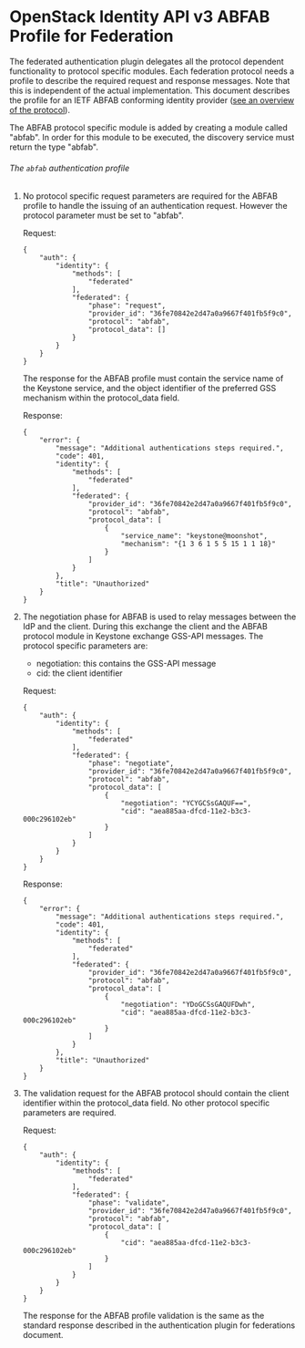 OpenStack Identity API v3 ABFAB Profile for Federation
=====================================================

The federated authentication plugin delegates all the protocol dependent
functionality to protocol specific modules. Each federation protocol
needs a profile to describe the required request and response messages.
Note that this is independent of the actual implementation.
This document describes the profile for an IETF ABFAB conforming identity
provider
([see an overview of the protocol](https://wiki.auckland.ac.nz/display/BeSTGRID/Moonshot+For+Grid)).

The ABFAB protocol specific module is added by creating a module called "abfab".
In order for this module to be executed, the discovery service must
return the type "abfab".

###### The `abfab` authentication profile

1.  No protocol specific request parameters are required for the ABFAB profile
    to handle the issuing of an authentication request. However the protocol
    parameter must be set to "abfab".

    Request:

        {
            "auth": {
                "identity": {
                    "methods": [
                        "federated"
                    ],
                    "federated": {
                        "phase": "request",
                        "provider_id": "36fe70842e2d47a0a9667f401fb5f9c0",
                        "protocol": "abfab",
                        "protocol_data": []
                    }
                }
            }
        }

    The response for the ABFAB profile must contain the service name of the
    Keystone service, and the object identifier of the preferred GSS mechanism
    within the protocol_data field.

    Response:

        {
            "error": {
                "message": "Additional authentications steps required.",
                "code": 401,
                "identity": {
                    "methods": [
                        "federated"
                    ],
                    "federated": {
                        "provider_id": "36fe70842e2d47a0a9667f401fb5f9c0",
                        "protocol": "abfab",
                        "protocol_data": [
                            {
                                "service_name": "keystone@moonshot",
                                "mechanism": "{1 3 6 1 5 5 15 1 1 18}"
                            }
                        ]
                    }
                },
                "title": "Unauthorized"
            }
        }

2.  The negotiation phase for ABFAB is used to relay messages between the IdP
    and the client. During this exchange the client and the ABFAB protocol
    module in Keystone exchange GSS-API messages. The protocol specific
    parameters are:
      - negotiation: this contains the GSS-API message
      - cid: the client identifier

    Request:

        {
            "auth": {
                "identity": {
                    "methods": [
                        "federated"
                    ],
                    "federated": {
                        "phase": "negotiate",
                        "provider_id": "36fe70842e2d47a0a9667f401fb5f9c0",
                        "protocol": "abfab",
                        "protocol_data": [
                            {
                                "negotiation": "YCYGCSsGAQUF==",
                                "cid": "aea885aa-dfcd-11e2-b3c3-000c296102eb"
                            }
                        ]
                    }
                }
            }
        }

    Response:

        {
            "error": {
                "message": "Additional authentications steps required.",
                "code": 401,
                "identity": {
                    "methods": [
                        "federated"
                    ],
                    "federated": {
                        "provider_id": "36fe70842e2d47a0a9667f401fb5f9c0",
                        "protocol": "abfab",
                        "protocol_data": [
                            {
                                "negotiation": "YDoGCSsGAQUFDwh",
                                "cid": "aea885aa-dfcd-11e2-b3c3-000c296102eb"
                            }
                        ]
                    }
                },
                "title": "Unauthorized"
            }
        }

3.  The validation request for the ABFAB protocol should contain the client
    identifier within the protocol_data field. No other protocol specific
    parameters are required.

    Request:

        {
            "auth": {
                "identity": {
                    "methods": [
                        "federated"
                    ],
                    "federated": {
                        "phase": "validate",
                        "provider_id": "36fe70842e2d47a0a9667f401fb5f9c0",
                        "protocol": "abfab",
                        "protocol_data": [
                            {
                                "cid": "aea885aa-dfcd-11e2-b3c3-000c296102eb"
                            }
                        ]
                    }
                }
            }
        }

    The response for the ABFAB profile validation is the same as the standard
    response described in the authentication plugin for federations document.
